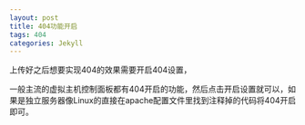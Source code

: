 ```yaml
---
layout: post
title: 404功能开启
tags: 404
categories: Jekyll
---
```


上传好之后想要实现404的效果需要开启404设置，

一般主流的虚拟主机控制面板都有404开启的功能，然后点击开启设置就可以，如果是独立服务器像Linux的直接在apache配置文件里找到注释掉的代码将404开启即可。


